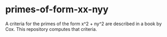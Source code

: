# primes-of-form-xx-nyy
A criteria for the primes of the form x^2 + ny^2 are described in a book by Cox. This repository computes that criteria.
